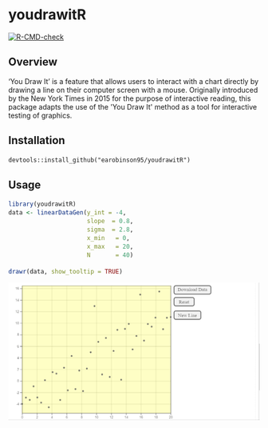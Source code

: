 # youdrawitR

<!-- badges: start -->

[![R-CMD-check](https://github.com/earobinson95/youdrawitR/actions/workflows/R-CMD-check.yaml/badge.svg)](https://github.com/earobinson95/youdrawitR/actions/workflows/R-CMD-check.yaml)
<!-- badges: end -->

## Overview

‘You Draw It’ is a feature that allows users to interact with a chart directly by drawing a line on their computer screen with a mouse. Originally introduced by the New York Times in 2015 for the purpose of interactive reading, this package adapts the use of the 'You Draw It' method as a tool for interactive testing of graphics.

## Installation

```markdown
devtools::install_github("earobinson95/youdrawitR")
```

## Usage

```r
library(youdrawitR)
data <- linearDataGen(y_int = -4,
                      slope  = 0.8,
                      sigma  = 2.8,
                      x_min   = 0,
                      x_max   = 20,
                      N       = 40)

drawr(data, show_tooltip = TRUE)
```

![Example usage](man/figures/drawr-example-1.gif)